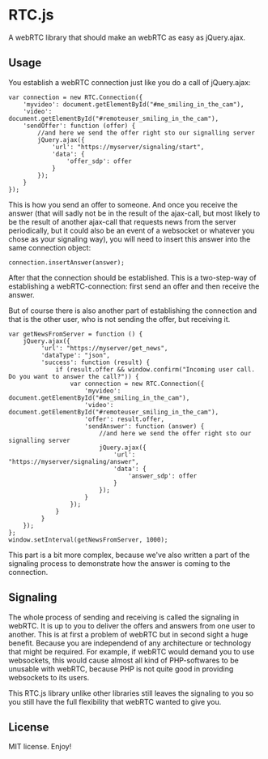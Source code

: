 RTC.js
======

A webRTC library that should make an webRTC as easy as jQuery.ajax.

## Usage

You establish a webRTC connection just like you do a call of jQuery.ajax:

    var connection = new RTC.Connection({
        'myvideo': document.getElementById("#me_smiling_in_the_cam"),
        'video': document.getElementById("#remoteuser_smiling_in_the_cam"),
        'sendOffer': function (offer) {
            //and here we send the offer right sto our signalling server
            jQuery.ajax({
                'url': "https://myserver/signaling/start",
                'data': {
                    'offer_sdp': offer
                }
            });
        }
    });

This is how you send an offer to someone. And once you receive the answer (that will sadly not be in the result of the ajax-call, but most likely to be the result of another ajax-call that requests news from the server periodically, but it could also be an event of a websocket or whatever you chose as your signaling way), you will need to insert this answer into the same connection object:

    connection.insertAnswer(answer);

After that the connection should be established. This is a two-step-way of establishing a webRTC-connection: first send an offer and then receive the answer.

But of course there is also another part of establishing the connection and that is the other user, who is not sending the offer, but receiving it. 

    var getNewsFromServer = function () {
        jQuery.ajax({
             'url': "https://myserver/get_news",
             'dataType': "json",
             'success': function (result) {
                 if (result.offer && window.confirm("Incoming user call. Do you want to answer the call?")) {
                     var connection = new RTC.Connection({
                         'myvideo': document.getElementById("#me_smiling_in_the_cam"),
                         'video': document.getElementById("#remoteuser_smiling_in_the_cam"),
                         'offer': result.offer,
                         'sendAnswer': function (answer) {
                             //and here we send the offer right sto our signalling server
                             jQuery.ajax({
                                 'url': "https://myserver/signaling/answer",
                                 'data': {
                                     'answer_sdp': offer
                                 }
                             });
                         }
                     });
                 }
             }
        });
    };
    window.setInterval(getNewsFromServer, 1000);

This part is a bit more complex, because we've also written a part of the signaling process to demonstrate how the answer is coming to the connection.

## Signaling

The whole process of sending and receiving is called the signaling in webRTC. It is up to you to deliver the offers and answers from one user to another. This is at first a problem of webRTC but in second sight a huge benefit. Because you are independend of any architecture or technology that might be required. For example, if webRTC would demand you to use websockets, this would cause almost all kind of PHP-softwares to be unusable with webRTC, because PHP is not quite good in providing websockets to its users.

This RTC.js library unlike other libraries still leaves the signaling to you so you still have the full flexibility that webRTC wanted to give you.

## License

MIT license. Enjoy!